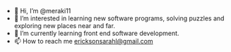- 👋 Hi, I’m @meraki11
- 👀 I’m interested in learning new software programs, solving puzzles and exploring new places near and far.
- 🌱 I’m currently learning front end software development.
- 📫 How to reach me ericksonsarahl@gmail.com

<!---
meraki11/meraki11 is a ✨ special ✨ repository because its `README.md` (this file) appears on your GitHub profile.
You can click the Preview link to take a look at your changes.
--->
